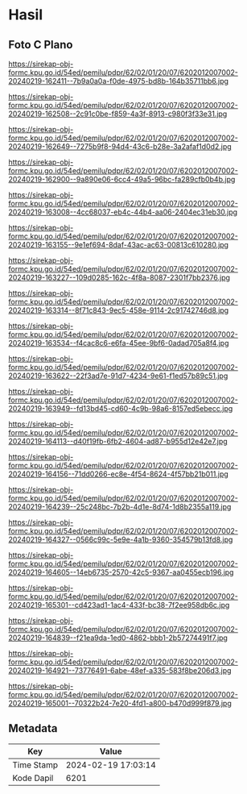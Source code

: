 # Hasil

## Foto C Plano

https://sirekap-obj-formc.kpu.go.id/54ed/pemilu/pdpr/62/02/01/20/07/6202012007002-20240219-162411--7b9a0a0a-f0de-4975-bd8b-164b35711bb6.jpg

https://sirekap-obj-formc.kpu.go.id/54ed/pemilu/pdpr/62/02/01/20/07/6202012007002-20240219-162508--2c91c0be-f859-4a3f-8913-c980f3f33e31.jpg

https://sirekap-obj-formc.kpu.go.id/54ed/pemilu/pdpr/62/02/01/20/07/6202012007002-20240219-162649--7275b9f8-94d4-43c6-b28e-3a2afaf1d0d2.jpg

https://sirekap-obj-formc.kpu.go.id/54ed/pemilu/pdpr/62/02/01/20/07/6202012007002-20240219-162900--9a890e06-6cc4-49a5-96bc-fa289cfb0b4b.jpg

https://sirekap-obj-formc.kpu.go.id/54ed/pemilu/pdpr/62/02/01/20/07/6202012007002-20240219-163008--4cc68037-eb4c-44b4-aa06-2404ec31eb30.jpg

https://sirekap-obj-formc.kpu.go.id/54ed/pemilu/pdpr/62/02/01/20/07/6202012007002-20240219-163155--9e1ef694-8daf-43ac-ac63-00813c610280.jpg

https://sirekap-obj-formc.kpu.go.id/54ed/pemilu/pdpr/62/02/01/20/07/6202012007002-20240219-163227--109d0285-162c-4f8a-8087-2301f7bb2376.jpg

https://sirekap-obj-formc.kpu.go.id/54ed/pemilu/pdpr/62/02/01/20/07/6202012007002-20240219-163314--8f71c843-9ec5-458e-9114-2c91742746d8.jpg

https://sirekap-obj-formc.kpu.go.id/54ed/pemilu/pdpr/62/02/01/20/07/6202012007002-20240219-163534--f4cac8c6-e6fa-45ee-9bf6-0adad705a8f4.jpg

https://sirekap-obj-formc.kpu.go.id/54ed/pemilu/pdpr/62/02/01/20/07/6202012007002-20240219-163622--22f3ad7e-91d7-4234-9e61-f1ed57b89c51.jpg

https://sirekap-obj-formc.kpu.go.id/54ed/pemilu/pdpr/62/02/01/20/07/6202012007002-20240219-163949--fd13bd45-cd60-4c9b-98a6-8157ed5ebecc.jpg

https://sirekap-obj-formc.kpu.go.id/54ed/pemilu/pdpr/62/02/01/20/07/6202012007002-20240219-164113--d40f19fb-6fb2-4604-ad87-b955d12e42e7.jpg

https://sirekap-obj-formc.kpu.go.id/54ed/pemilu/pdpr/62/02/01/20/07/6202012007002-20240219-164156--71dd0266-ec8e-4f54-8624-4f57bb21b011.jpg

https://sirekap-obj-formc.kpu.go.id/54ed/pemilu/pdpr/62/02/01/20/07/6202012007002-20240219-164239--25c248bc-7b2b-4d1e-8d74-1d8b2355a119.jpg

https://sirekap-obj-formc.kpu.go.id/54ed/pemilu/pdpr/62/02/01/20/07/6202012007002-20240219-164327--0566c99c-5e9e-4a1b-9360-354579b13fd8.jpg

https://sirekap-obj-formc.kpu.go.id/54ed/pemilu/pdpr/62/02/01/20/07/6202012007002-20240219-164605--14eb6735-2570-42c5-9367-aa0455ecb196.jpg

https://sirekap-obj-formc.kpu.go.id/54ed/pemilu/pdpr/62/02/01/20/07/6202012007002-20240219-165301--cd423ad1-1ac4-433f-bc38-7f2ee958db6c.jpg

https://sirekap-obj-formc.kpu.go.id/54ed/pemilu/pdpr/62/02/01/20/07/6202012007002-20240219-164839--f21ea9da-1ed0-4862-bbb1-2b57274491f7.jpg

https://sirekap-obj-formc.kpu.go.id/54ed/pemilu/pdpr/62/02/01/20/07/6202012007002-20240219-164921--73776491-6abe-48ef-a335-583f8be206d3.jpg

https://sirekap-obj-formc.kpu.go.id/54ed/pemilu/pdpr/62/02/01/20/07/6202012007002-20240219-165001--70322b24-7e20-4fd1-a800-b470d999f879.jpg


## Metadata

| Key        | Value               |
| ---------- | ------------------- |
| Time Stamp | 2024-02-19 17:03:14 |
| Kode Dapil | 6201                |



